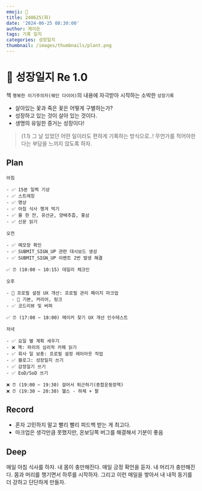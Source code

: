 ```yaml
---
emoji: 🌱
title: 240625(화)
date: '2024-06-25 08:30:00'
author: 제이든
tags: 기록 일지
categories: 성장일지
thumbnail: /images/thumbnails/plant.png
---
```


# 🌱 성장일지 Re 1.0

책 `행복한 이기주의자(웨인 다이어)`의 내용에 자극받아 시작하는 소박한 `성장기록`

- 살아있는 꽃과 죽은 꽃은 어떻게 구별하는가?
- 성장하고 있는 것이 살아 있는 것이다.
- 생명의 유일한 증거는 성장이다!

> (1.1) 그 날 있었던 어떤 일이라도 편하게 기록하는 방식으로..! 무언가를 적어야한다는 부담을 느끼지 않도록 하자.

## Plan

```plaintext
아침

- ✅ 15분 일찍 기상
- ✅ 스트레칭
- ✅ 명상
- ✅ 아침 식사 챙겨 먹기
- ✅ 물 한 잔, 유산균, 양배추즙, 홍삼
- ✅ 신문 읽기

오전

- ✅ 메모장 확인
- ✅ SUBMIT_SIGN_UP 관련 대시보드 생성
- ✅ SUBMIT_SIGN_UP 이벤트 2번 발생 해결

✅ ⏰ (10:00 ~ 10:15) 데일리 체크인

오후

- 🌱 프로필 설정 UX 개선: 프로필 관리 페이지 마크업
  - 🌱 기본, 커리어, 링크
- ✅ 코드리뷰 및 버퍼

✅ ⏰ (17:00 ~ 18:00) 메이커 찾기 UX 개선 인수테스트

저녁

- ✅ 요일 별 계획 세우기
- ❌ 책: 파리의 심리학 카페 읽기
- ✅ 회사 일 보충: 프로필 설정 레이아웃 작업
- ✅ 블로그: 성장일지 쓰기
- ✅ 감정일기 쓰기
- ✅ EoD/SoD 쓰기

❌ ⏰ (19:00 ~ 19:30) 걸어서 퇴근하기(종합운동장역)
❌ ⏰ (19:30 ~ 20:30) 헬스 - 하체 + 팔
```

## Record

- 혼자 고민하지 말고 빨리 빨리 피드백 받는 게 최고다.
- 마크업은 생각만큼 못했지만, 온보딩쪽 버그를 해결해서 기분이 좋음

## Deep

매일 아침 식사를 하자. 내 몸이 충만해진다. 매일 긍정 확언을 듣자. 내 머리가 충만해진다. 몸과 머리를 챙기면서 하루를 시작하자. 그리고 이런 매일을 쌓아서 내 내적 동기를 더 강하고 단단하게 만들자.
